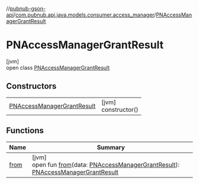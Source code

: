//[pubnub-gson-api](../../../index.md)/[com.pubnub.api.java.models.consumer.access_manager](../index.md)/[PNAccessManagerGrantResult](index.md)

# PNAccessManagerGrantResult

[jvm]\
open class [PNAccessManagerGrantResult](index.md)

## Constructors

| | |
|---|---|
| [PNAccessManagerGrantResult](-p-n-access-manager-grant-result.md) | [jvm]<br>constructor() |

## Functions

| Name | Summary |
|---|---|
| [from](from.md) | [jvm]<br>open fun [from](from.md)(data: [PNAccessManagerGrantResult](../../../../../pubnub-kotlin/pubnub-kotlin-api/pubnub-kotlin-api/com.pubnub.api.models.consumer.access_manager/-p-n-access-manager-grant-result/index.md)): [PNAccessManagerGrantResult](index.md) |

